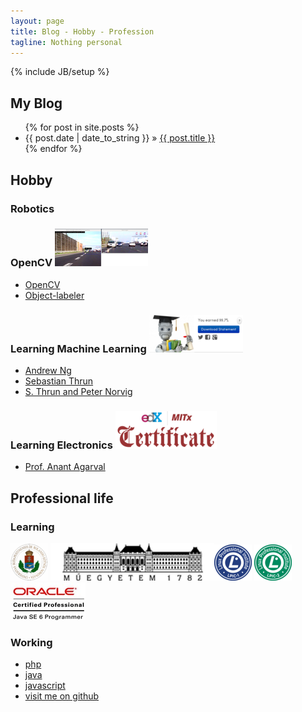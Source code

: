 ```yaml
---
layout: page
title: Blog - Hobby - Profession
tagline: Nothing personal
---
```

{% include JB/setup %}


## My Blog

<ul class="posts">
  {% for post in site.posts %}
    <li><span>{{ post.date | date_to_string }}</span> &raquo; <a href="{{ BASE_PATH }}{{ post.url }}">{{ post.title }}</a></li>
  {% endfor %}
</ul>

## Hobby

### Robotics

### OpenCV ![labeler](assets/img/haarselector-small.png)
* [OpenCV](href="http://opencv.org")
* [Object-labeler](https://github.com/peterborkuti/haarselector)

### Learning Machine Learning ![ml](assets/img/ml-small.png)
* [Andrew Ng](https://www.coursera.org/course/ml) 
* [Sebastian Thrun](https://www.udacity.com/course/cs373)
* [S. Thrun and Peter Norvig](https://www.udacity.com/course/cs271)

### Learning Electronics ![mitx](assets/img/mitx-cert-small.png)
* [Prof. Anant Agarval](http://ocw.mit.edu/courses/electrical-engineering-and-computer-science/6-002-circuits-and-electronics-spring-2007/)  

## Professional life

### Learning
![elte](assets/img/elte-small.gif)  ![bme](assets/img/bme-logo-small.png)![lpic1](assets/img/lpic1.png) ![lpic2](assets/img/lpic2.png) ![ocjp](assets/img/ocpjp.jpg)

### Working
* [php](http://www.matesz.hu)
* [java](http://www.liferay.com)
* [javascript](https://github.com/peterborkuti/other/JavaScriptBasics)
* [visit me on github](https://github.com/peterborkuti)
